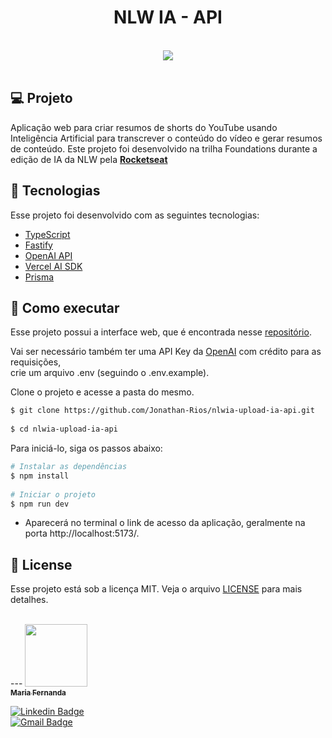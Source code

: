 
<h1 align="center">NLW IA - API</h1> 
 

 <br> 
  
  
 <div align="center"> 
   <img src="https://photos.app.goo.gl/aGyDzqo72wxe7cGbA" /> 
 </div> 
  
 <br> 
  
 ## 💻 Projeto 
 Aplicação web para criar resumos de shorts do YouTube usando Inteligência Artificial para transcrever o conteúdo do vídeo e gerar resumos de conteúdo. Este projeto foi desenvolvido na trilha Foundations durante a edição de IA da NLW pela **[Rocketseat](https://www.rocketseat.com.br/)** 
 
 
 ## 🧪 Tecnologias 
  
 Esse projeto foi desenvolvido com as seguintes tecnologias: 
  
 - [TypeScript](https://www.typescriptlang.org/) 
 - [Fastify](https://fastify.dev/) 
 - [OpenAI API](https://openai.com/) 
 - [Vercel AI SDK](https://vercel.com/blog/introducing-the-vercel-ai-sdk) 
 - [Prisma](https://www.prisma.io/) 
  
 ## 🚀 Como executar 
 Esse projeto possui a interface web, que é encontrada nesse [repositório](https://github.com/Jonathan-Rios/nlwia-upload-ia-web.git). 
  
 Vai ser necessário também ter uma API Key da [OpenAI](https://openai.com/) com crédito para as requisições,  
 crie um arquivo .env (seguindo o .env.example). 
  
 Clone o projeto e acesse a pasta do mesmo. 
  
 ```bash 
 $ git clone https://github.com/Jonathan-Rios/nlwia-upload-ia-api.git 
  
 $ cd nlwia-upload-ia-api 
 ``` 
  
 Para iniciá-lo, siga os passos abaixo: 
 ```bash 
 # Instalar as dependências 
 $ npm install 
  
 # Iniciar o projeto 
 $ npm run dev 
 ``` 
 - Aparecerá no terminal o link de acesso da aplicação, geralmente na porta http://localhost:5173/. 
  
 ## 📝 License 
  
 Esse projeto está sob a licença MIT. Veja o arquivo [LICENSE](./LICENSE.md) para mais detalhes. 
  
 <br /> 
---
  
 <a href="https://github.com/mfcstt"> 
  <img src="https://github.com/mfcstt.png" width="100px;" alt="" /> 
  <br /> 
  <sub><b>Maria Fernanda</b></sub></a> 
  
 [![Linkedin Badge](https://img.shields.io/badge/-mfcstt-blue?style=flat-square&logo=Linkedin&logoColor=white&link=https://www.linkedin.com/in/mfcstt)](https://www.linkedin.com/in/mfcstt)  
 [![Gmail Badge](https://img.shields.io/badge/-mahcosta54@gmail.com-c14438?style=flat-square&logo=Gmail&logoColor=white&link=mailto:mahcosta54@gmail.com)](mailto:mahcosta54@gmail.com)
